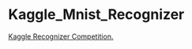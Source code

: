 # Kaggle_Mnist_Recognizer

[Kaggle Recognizer Competition.](https://www.kaggle.com/competitions/digit-recognizer)
